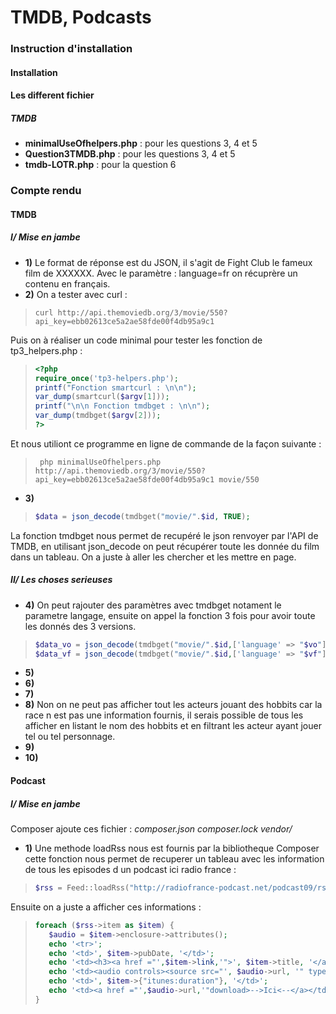# TMDB, Podcasts
### Instruction d'installation
#### Installation

#### Les different fichier
##### TMDB
- **minimalUseOfhelpers.php** : pour les questions 3, 4 et 5
- **Question3TMDB.php** : pour les questions 3, 4 et 5
- **tmdb-LOTR.php** : pour la question 6
### Compte rendu
#### TMDB
##### I/ Mise en jambe
- **1)** Le format de réponse est du JSON, il s'agit de Fight Club le fameux film de XXXXXX. Avec le paramètre : language=fr on récuprère un contenu en français.
- **2)** On a tester avec curl :
>```shell
> curl http://api.themoviedb.org/3/movie/550?api_key=ebb02613ce5a2ae58fde00f4db95a9c1
>```
Puis on à réaliser un code minimal pour tester les fonction de tp3_helpers.php :
>```php
><?php
>require_once('tp3-helpers.php');
>printf("Fonction smartcurl : \n\n");
>var_dump(smartcurl($argv[1]));
>printf("\n\n Fonction tmdbget : \n\n");
>var_dump(tmdbget($argv[2]));
> ?>
>```
Et nous utiliont ce programme en ligne de commande de la façon suivante :
>```shell
>  php minimalUseOfhelpers.php http://api.themoviedb.org/3/movie/550?api_key=ebb02613ce5a2ae58fde00f4db95a9c1 movie/550
>```
- **3)**
>```php
> $data = json_decode(tmdbget("movie/".$id, TRUE);
>```
La fonction tmdbget nous permet de recupéré le json renvoyer par l'API de TMDB, en utilisant json_decode on peut récupérer toute les donnée du film dans un tableau. On a juste à aller les chercher et les mettre en page.
##### II/ Les choses serieuses
- **4)**
On peut rajouter des paramètres avec tmdbget notament le parametre langage, ensuite on appel la fonction 3 fois pour avoir toute les donnés des 3 versions.
>```php
> $data_vo = json_decode(tmdbget("movie/".$id,['language' => "$vo"]), TRUE);
> $data_vf = json_decode(tmdbget("movie/".$id,['language' => "$vf"]), TRUE);
>```
- **5)**
- **6)**
- **7)**
- **8)** Non on ne peut pas afficher tout les acteurs jouant des hobbits car la race n est pas une information fournis, il serais possible de tous les afficher en listant le nom des hobbits et en filtrant les acteur ayant jouer tel ou tel personnage.
- **9)**
- **10)**
#### Podcast
##### I/ Mise en jambe
Composer ajoute ces fichier : *composer.json  composer.lock  vendor/*
- **1)**
Une methode loadRss nous est fournis par la bibliotheque Composer cette fonction nous permet de recuperer un tableau avec les information de tous les episodes d un podcast ici radio france :
>```php
> $rss = Feed::loadRss("http://radiofrance-podcast.net/podcast09/rss_14312.xml");
>```
Ensuite on a juste a afficher ces informations :
>```php
>foreach ($rss->item as $item) {
>    $audio = $item->enclosure->attributes();
>    echo '<tr>';
>    echo '<td>', $item->pubDate, '</td>';
>    echo '<td><h3><a href ="',$item->link,'">', $item->title, '</a>', '</h3></td>';
>    echo '<td><audio controls><source src="', $audio->url, '" type=', $audio->type, '></audio></td>';
>    echo '<td>', $item->{"itunes:duration"}, '</td>';
>    echo '<td><a href ="',$audio->url,'"download>-->Ici<--</a></td></tr>';
>}
>```
